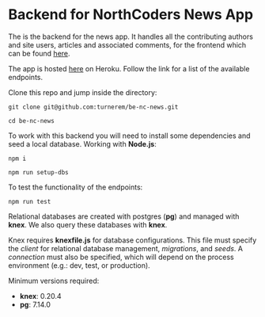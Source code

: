 # Backend for NorthCoders News App

The is the backend for the news app. It handles all the contributing authors and site users, articles and associated comments, for the frontend which can be found [here](https://fe-nc-news-4543524.herokuapp.com).

The app is hosted [here](https://whispering-river-81489.herokuapp.com/api) on Heroku. Follow the link for a list of the available endpoints.

Clone this repo and jump inside the directory:
```{js}
git clone git@github.com:turnerem/be-nc-news.git

cd be-nc-news
```

To work with this backend you will need to install some dependencies and seed a local database. Working with **Node.js**:
```{js}
npm i

npm run setup-dbs
```

To test the functionality of the endpoints:
```{js}
npm run test
```

Relational databases are created with postgres (**pg**) and managed with **knex**. We also query these databases with **knex**. 

Knex requires **knexfile.js** for database configurations. This file must specify the *client* for relational database management, *migrations*, and *seeds*. A *connection* must also be specified, which will depend on the process environment (e.g.: dev, test, or production).

Minimum versions required:
- **knex**: 0.20.4
- **pg**: 7.14.0

